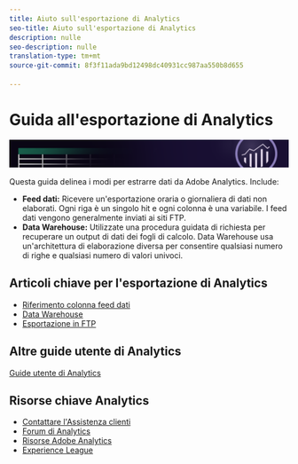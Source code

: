 ```yaml
---
title: Aiuto sull'esportazione di Analytics
seo-title: Aiuto sull'esportazione di Analytics
description: nulle
seo-description: nulle
translation-type: tm+mt
source-git-commit: 8f3f11ada9bd12498dc40931cc987aa550b8d655

---
```



# Guida all'esportazione di Analytics

![Banner](../../assets/doc_banner_export.png)

Questa guida delinea i modi per estrarre dati da Adobe Analytics. Include:

* **Feed dati:** Ricevere un'esportazione oraria o giornaliera di dati non elaborati. Ogni riga è un singolo hit e ogni colonna è una variabile. I feed dati vengono generalmente inviati ai siti FTP.
* **Data Warehouse:** Utilizzate una procedura guidata di richiesta per recuperare un output di dati dei fogli di calcolo. Data Warehouse usa un'architettura di elaborazione diversa per consentire qualsiasi numero di righe e qualsiasi numero di valori univoci.

## Articoli chiave per l'esportazione di Analytics

* [Riferimento colonna feed dati](/help/export/analytics-data-feed/c-df-contents/datafeeds-reference.md)
* [Data Warehouse](data-warehouse/data-warehouse.md)
* [Esportazione in FTP](ftp-and-sftp/ftp-overview.md)

## Altre guide utente di Analytics

[Guide utente di Analytics](/help/landing/home.md)

## Risorse chiave Analytics

* [Contattare l'Assistenza clienti](https://helpx.adobe.com/contact/enterprise-support.ec.html)
* [Forum di Analytics](https://forums.adobe.com/community/experience-cloud/analytics-cloud/analytics)
* [Risorse Adobe Analytics](https://forums.adobe.com/message/10660755)
* [Experience League](https://landing.adobe.com/experience-league/)

